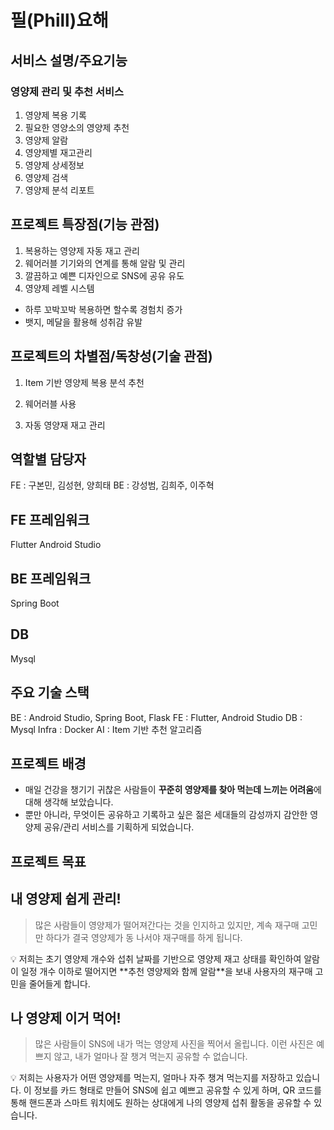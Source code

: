 # 필(Phill)요해
## 서비스 설명/주요기능
### 영양제 관리 및 추천 서비스 
1. 영양제 복용 기록
2. 필요한 영양소의 영양제 추천
3. 영양제 알람
4. 영양제별 재고관리 
5. 영양제 상세정보 
6. 영양제 검색 
7. 영양제 분석 리포트 

## 프로젝트 특장점(기능 관점)
1. 복용하는 영양제 자동 재고 관리
2. 웨어러블 기기와의 연계를 통해 알람 및 관리
3. 깔끔하고 예쁜 디자인으로 SNS에 공유 유도
4. 영양제 레벨 시스템
- 하루 꼬박꼬박 복용하면 할수록 경험치 증가
- 뱃지, 메달을 활용해 성취감 유발

## 프로젝트의 차별점/독창성(기술 관점)
1. Item 기반 영양제 복용 분석 추천

2. 웨어러블 사용

3. 자동 영양재 재고 관리

## 역할별 담당자
FE : 구본민, 김성현, 양희태
BE : 강성범, 김희주, 이주혁

## FE 프레임워크
Flutter
Android Studio

## BE 프레임워크
Spring Boot

## DB
Mysql

## 주요 기술 스택
BE : Android Studio, Spring Boot, Flask
FE : Flutter, Android Studio
DB : Mysql
Infra : Docker
AI : Item 기반 추천 알고리즘

## 프로젝트 배경
- 매일 건강을 챙기기 귀찮은 사람들이 **꾸준히 영양제를 찾아 먹는데 느끼는 어려움**에 대해 생각해 보았습니다.
- 뿐만 아니라, 무엇이든 공유하고 기록하고 싶은 젊은 세대들의 감성까지 감안한 영양제 공유/관리 서비스를 기획하게 되었습니다.

## 프로젝트 목표
## 내 영양제 쉽게 관리!

> 많은 사람들이 영양제가 떨어져간다는 것을 인지하고 있지만, 계속 재구매 고민만 하다가 결국 영양제가 동 나서야 재구매를 하게 됩니다.
> 

<aside>
💡 저희는 초기 영양제 개수와 섭취 날짜를 기반으로 영양제 재고 상태를 확인하여 알람이 일정 개수 이하로 떨어지면 **추천 영양제와 함께 알람**을 보내 사용자의 재구매 고민을 줄어들게 합니다.

</aside>

## 나 영양제 이거 먹어!

> 많은 사람들이 SNS에 내가 먹는 영양제 사진을 찍어서 올립니다. 이런 사진은 예쁘지 않고, 내가 얼마나 잘 챙겨 먹는지 공유할 수 없습니다.
> 

<aside>
💡 저희는 사용자가 어떤 영양제를 먹는지, 얼마나 자주 챙겨 먹는지를 저장하고 있습니다. 이 정보를 카드 형태로 만들어 SNS에 쉽고 예쁘고 공유할 수 있게 하며, QR 코드를 통해 핸드폰과 스마트 워치에도 원하는 상대에게 나의 영양제 섭취 활동을 공유할 수 있습니다.

</aside>